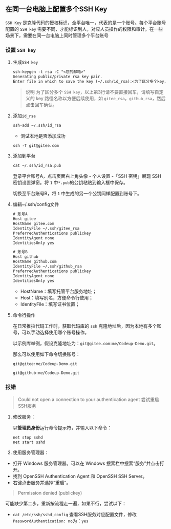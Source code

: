 
## 在同一台电脑上配置多个SSH Key

`SSH Key` 是克隆代码的授权标识，全平台唯一，代表的是一个账号。每个平台账号配置的 `SSH key` 需要不同，才能标识到人，对应人员操作的权限和审计。在一些场景下，需要在同一台电脑上同时管理多个平台账号

### 设置 `SSH key`

1. 生成`SSH key`

    ```txt
    ssh-keygen -t rsa -C "<您的邮箱>"
    Generating public/private rsa key pair.
    Enter file in which to save the key (~/.ssh/id_rsa):<为了区分多个key，请填写自定义的名称>
    ```

    > 说明 为了区分多个 `SSH key`，以上第3行请不要直接回车，请填写自定义的 key 路径名称以方便后续使用，如 `gitee_rsa`，`github_rsa`，然后点击回车确认。

2. 添加`id_rsa`

    ```txt
    ssh-add ~/.ssh/id_rsa
    ```

    - 测试本地是否添加成功

    ```txt
    ssh -T git@gitee.com
    ```

3. 添加到平台

    ```txt
    cat ~/.ssh/id_rsa.pub
    ```

    登录平台账号A，点击页面右上角头像 - 个人设置 -「SSH 密钥」展现 SSH 密钥设置弹窗。将 `1` 中`*.pub`的公钥粘贴到输入框中保存。

    切换至平台账号B，将 `1` 中生成的另一个公钥同样配置到账号下。

4. 编辑~/.ssh/config文件

    ```txt
    # 账号A
    Host gitee
    HostName gitee.com
    IdentityFile ~/.ssh/gitee_rsa
    PreferredAuthentications publickey
    IdentityAgent none
    IdentitiesOnly yes

    # 账号B
    Host github
    HostName github.com
    IdentityFile ~/.ssh/github_rsa
    PreferredAuthentications publickey
    IdentityAgent none
    IdentitiesOnly yes
    ```

    - HostName：填写托管平台服务地址；
    - Host：填写别名，方便命令行使用；
    - IdentityFile：填写证书位置；

5. 命令行操作

    在日常推拉代码工作时，获取代码库的 `ssh` 克隆地址后，因为本地有多个账号，可以手动选择使用哪个账号操作。

    以示例库举例，假设克隆地址为：`git@gitee.com:me/Codeup-Demo.git`。

    那么可以使用如下命令切换账号：

    ```txt
    git@gitee:me/Codeup-Demo.git

    git@github:me/Codeup-Demo.git
    ```

### 报错

> Could not open a connection to your authentication agent
尝试重启SSH服务

1. 修改服务：

    以**管理员身份**运行命令提示符，并输入以下命令：

    ```txt
    net stop sshd
    net start sshd
    ```

2. 使用服务管理器：

- 打开 Windows 服务管理器。可以在 Windows 搜索栏中搜索“服务”并点击打开。
- 找到 OpenSSH Authentication Agent 和 OpenSSH SSH Server。
- 右键点击服务并选择“重启”。

> Permission denied (publickey)

可能缺少第二步，重新按流程走一遍，如果不行，尝试以下：

- `cat /etc/ssh/sshd_config` 查看SSH服务对应配置文件，修改`PasswordAuthentication: no`为：`yes`
